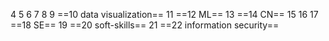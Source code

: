 4
5
6
7
8
9
==10 data visualization==
11
==12 ML==
13
==14 CN==
15
16
17
==18 SE==
19
==20 soft-skills==
21
==22 information security==